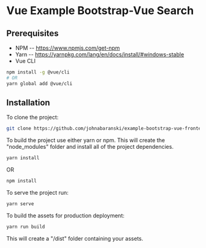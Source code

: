 # Vue Example Bootstrap-Vue Search

## Prerequisites
- NPM
-- https://www.npmjs.com/get-npm
- Yarn
-- https://yarnpkg.com/lang/en/docs/install/#windows-stable
- Vue CLI
```bash
npm install -g @vue/cli
# OR
yarn global add @vue/cli
```

## Installation

To clone the project:
```bash
git clone https://github.com/johnabaranski/example-bootstrap-vue-frontend.git
```
To build the project use either yarn or npm. This will create the "node_modules" folder and install all of the project dependencies.
```bash
yarn install
```
OR
```bash
npm install
```
To serve the project run:
```bash
yarn serve
```
To build the assets for production deployment:
```bash
yarn run build
```
This will create a "/dist" folder containing your assets.


 


